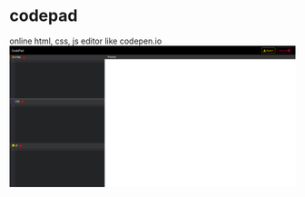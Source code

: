 # codepad
online html, css, js editor like codepen.io
![alt text](https://raw.githubusercontent.com/mr-tps/codepad/master/codepad.png)
